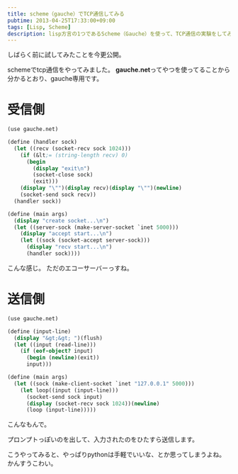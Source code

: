 ```yaml
---
title: scheme（gauche）でTCP通信してみる
pubtime: 2013-04-25T17:33:00+09:00
tags: [Lisp, Scheme]
description: lisp方言の1つであるScheme（Gauche）を使って、TCP通信の実験をしてみました。
---
```


しばらく前に試してみたことを今更公開。

schemeでtcp通信をやってみました。
**gauche.net**ってやつを使ってることから分かるとおり、gauche専用です。

# 受信側
``` scheme
(use gauche.net)

(define (handler sock)
  (let ((recv (socket-recv sock 1024)))
    (if (&lt;= (string-length recv) 0)
      (begin
        (display "exit\n")
        (socket-close sock)
        (exit)))
    (display "\"")(display recv)(display "\"")(newline)
    (socket-send sock recv))
  (handler sock))

(define (main args)
  (display "create socket...\n")
  (let ((server-sock (make-server-socket `inet 5000)))
    (display "accept start...\n")
    (let ((sock (socket-accept server-sock)))
      (display "recv start...\n")
      (handler sock))))
```
こんな感じ。
ただのエコーサーバーっすね。

# 送信側
``` scheme
(use gauche.net)

(define (input-line)
  (display "&gt;&gt; ")(flush)
  (let ((input (read-line)))
    (if (eof-object? input)
      (begin (newline)(exit))
      input)))

(define (main args)
  (let ((sock (make-client-socket `inet "127.0.0.1" 5000)))
    (let loop((input (input-line)))
      (socket-send sock input)
      (display (socket-recv sock 1024))(newline)
      (loop (input-line)))))
```
こんなもんで。

プロンプトっぽいのを出して、入力されたのをひたすら送信します。

こうやってみると、やっぱりpythonは手軽でいいな、とか思ってしまうよね。
かんすうこわい。
